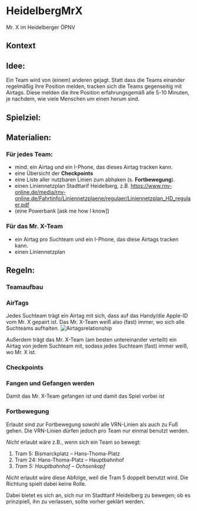 # HeidelbergMrX
Mr. X im Heidelberger ÖPNV

## Kontext

## Idee:
Ein Team wird von (einem) anderen gejagt. Statt dass die Teams einander regelmäßig ihre Position melden, tracken sich die Teams gegenseitig mit Airtags. Diese melden die ihre Position erfahrungsgemäß alle 5-10 Minuten, je nachdem, wie viele Menschen um einen herum sind.

## Spielziel:

## Materialien:
### Für jedes Team:
* mind. ein Airtag und ein I-Phone, das dieses Airtag tracken kann.
* eine Übersicht der **Checkpoints**
* eine Liste aller nutzbaren Linien zum abhaken (s. **Fortbewegung**).
* einen Liniennetzplan Stadttarif Heidelberg, z.B. https://www.rnv-online.de/media/rnv-online.de/Fahrtinfo/Liniennetzplaene/regulaer/Liniennetzplan_HD_regulaer.pdf
* (eine Powerbank [ask me how I know])
### Für das Mr. X-Team
* ein Airtag pro Suchteam und ein I-Phone, das diese Airtags tracken kann.
* einen Liniennetzplan
## Regeln:
### Teamaufbau

### AirTags
Jedes Suchteam trägt ein Airtag mit sich, dass auf das Handy/die Apple-ID vom Mr. X gepairt ist. Das Mr. X-Team weiß also (fast) immer, wo sich alle Suchteams aufhalten.
![Airtagsrelationship](https://github.com/RuedigerDieter/HeidelbergMrX/assets/20403365/502ba54f-1c05-4d84-9ac6-cdbc92aa4db2)

Außerdem trägt das Mr. X-Team (am besten untereinander verteilt) ein Airtag von jedem Suchteam mit, sodass jedes Suchteam (fast) immer weiß, wo Mr. X ist.

### Checkpoints

### Fangen und Gefangen werden
Damit das Mr. X-Team gefangen ist und damit das Spiel vorbei ist

### Fortbewegung

Erlaubt sind zur Fortbewegung sowohl alle VRN-Linien als auch zu Fuß gehen. Die VRN-Linien dürfen jedoch pro Team nur einmal benutzt werden.

_Nicht_ erlaubt wäre z.B., wenn sich ein Team so bewegt:

1. Tram 5: Bismarckplatz – Hans-Thoma-Platz
2. Tram 24: Hans-Thoma-Platz – Hauptbahnhof
3. _Tram 5: Hauptbahnhof – Ochsenkopf_

_Nicht_ erlaubt wäre diese Abfolge, weil die Tram 5 doppelt benutzt wird. Die Richtung spielt dabei keine Rolle.

Dabei bietet es sich an, sich nur im Stadttarif Heidelberg zu bewegen; ob es prinzipiell, ihn zu verlassen, sollte vorher geklärt werden. 
